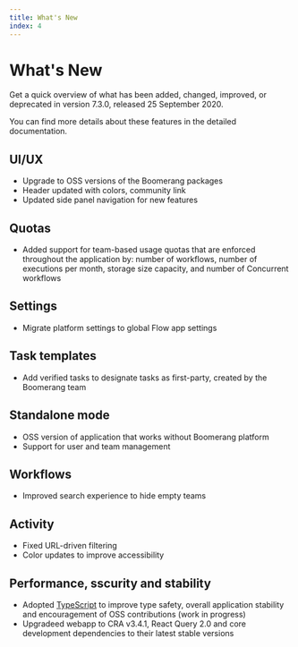 ```yaml
---
title: What's New
index: 4
---
```


# What's New

Get a quick overview of what has been added, changed, improved, or deprecated in version 7.3.0, released 25 September 2020.

You can find more details about these features in the detailed documentation.

## UI/UX

- Upgrade to OSS versions of the Boomerang packages
- Header updated with colors, community link
- Updated side panel navigation for new features

## Quotas

- Added support for team-based usage quotas that are enforced throughout the application by: number of workflows, number of executions per month, storage size capacity, and number of Concurrent workflows

## Settings

- Migrate platform settings to global Flow app settings

## Task templates

- Add verified tasks to designate tasks as first-party, created by the Boomerang team

## Standalone mode

- OSS version of application that works without Boomerang platform
- Support for user and team management

## Workflows

- Improved search experience to hide empty teams

## Activity

- Fixed URL-driven filtering
- Color updates to improve accessibility

## Performance, sscurity and stability

- Adopted [TypeScript](https://www.typescriptlang.org/) to improve type safety, overall application stability and encouragement of OSS contributions (work in progress)
- Upgradeed webapp to CRA v3.4.1, React Query 2.0 and core development dependencies to their latest stable versions
